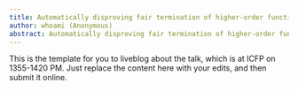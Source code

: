 ```yaml
---
title: Automatically disproving fair termination of higher-order functional programs
author: whoami (Anonymous)
abstract: Automatically disproving fair termination of higher-order functional programs
---
```


This is the template for you to liveblog about the talk,
which is at ICFP on 1355-1420 PM.  Just replace the content here
with your edits, and then submit it online.
